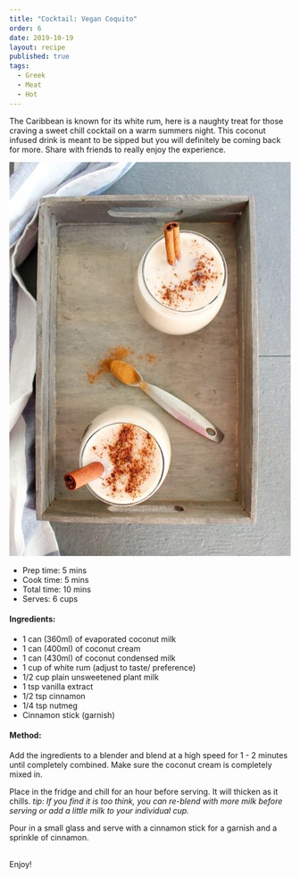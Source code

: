 ```yaml
---
title: "Cocktail: Vegan Coquito"
order: 6
date: 2019-10-19
layout: recipe
published: true
tags:
  - Greek
  - Meat
  - Hot
---
```

The Caribbean is known for its white rum, here is a naughty treat for those craving a sweet chill cocktail on a warm summers night. This coconut infused drink is meant to be sipped but you will definitely be coming back for more. Share with friends to really enjoy the experience.

![Image of two glasses on a wooden tray filled with a creamy white drink, decorated with cinnamon powder and cinnamon sticks.](../uploads/coquitodrink.jpeg "Vegan Coquito")

* Prep time: 5 mins
* Cook time: 5 mins
* Total time: 10 mins
* Serves: 6 cups

#### Ingredients: 

* 1 can (360ml) of evaporated coconut milk 
* 1 can (400ml) of coconut cream
* 1 can (430ml) of coconut condensed milk
* 1 cup of white rum (adjust to taste/ preference)
* 1/2 cup plain unsweetened plant milk
* 1 tsp vanilla extract
* 1/2 tsp cinnamon
* 1/4 tsp nutmeg
* Cinnamon stick (garnish)

#### Method:

Add the ingredients to a blender and blend at a high speed for 1 - 2 minutes until completely combined. Make sure the coconut cream is completely mixed in.

Place in the fridge and chill for an hour before serving. It will thicken as it chills. *tip: If you find it is too think, you can re-blend with more milk before serving or add a little milk to your individual cup.*

Pour in a small glass and serve with a cinnamon stick for a garnish and a sprinkle of cinnamon. 

\
Enjoy!